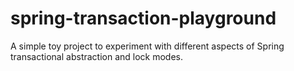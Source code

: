 # spring-transaction-playground
A simple toy project to experiment with different aspects of Spring transactional abstraction and lock modes.
